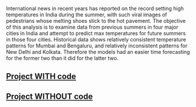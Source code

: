 International news in recent years has reported on the record setting high temperatures in India during the summer, with such viral images of pedestrians whose melting shoes stick to the hot pavement. The objective of this analysis is to examine data from previous summers in four major cities in India and attempt to predict max temperatures for future summers in those four cities. Historical data shows relatively consistent temperature patterns for Mumbai and Bengaluru, and relatively inconsistent patterns for New Delhi and Kolkata. Therefore the models had an easier time forecasting for the former two than it did for the latter two. 

## [Project WITH code](Indian_Summer.ipynb)
## [Project WITHOUT code](Indian_Summer.pdf)
